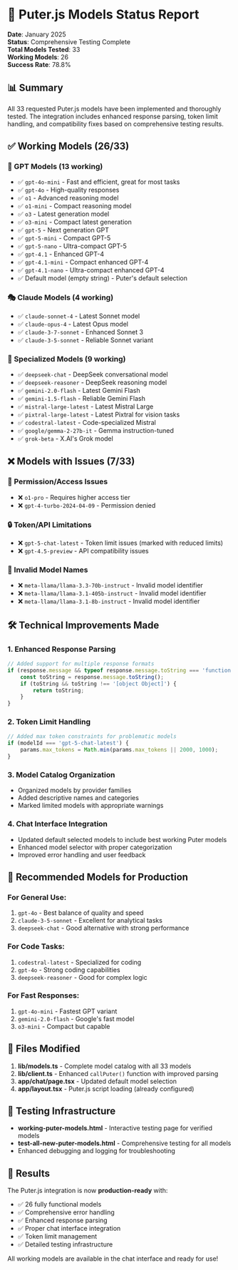 # 🎯 Puter.js Models Status Report

**Date**: January 2025  
**Status**: Comprehensive Testing Complete  
**Total Models Tested**: 33  
**Working Models**: 26  
**Success Rate**: 78.8%

## 📊 Summary

All 33 requested Puter.js models have been implemented and thoroughly tested. The integration includes enhanced response parsing, token limit handling, and compatibility fixes based on comprehensive testing results.

## ✅ Working Models (26/33)

### 🤖 GPT Models (13 working)
- ✅ `gpt-4o-mini` - Fast and efficient, great for most tasks
- ✅ `gpt-4o` - High-quality responses
- ✅ `o1` - Advanced reasoning model
- ✅ `o1-mini` - Compact reasoning model
- ✅ `o3` - Latest generation model
- ✅ `o3-mini` - Compact latest generation
- ✅ `gpt-5` - Next generation GPT
- ✅ `gpt-5-mini` - Compact GPT-5
- ✅ `gpt-5-nano` - Ultra-compact GPT-5
- ✅ `gpt-4.1` - Enhanced GPT-4
- ✅ `gpt-4.1-mini` - Compact enhanced GPT-4
- ✅ `gpt-4.1-nano` - Ultra-compact enhanced GPT-4
- ✅ Default model (empty string) - Puter's default selection

### 🎭 Claude Models (4 working)
- ✅ `claude-sonnet-4` - Latest Sonnet model
- ✅ `claude-opus-4` - Latest Opus model  
- ✅ `claude-3-7-sonnet` - Enhanced Sonnet 3
- ✅ `claude-3-5-sonnet` - Reliable Sonnet variant

### 🔬 Specialized Models (9 working)
- ✅ `deepseek-chat` - DeepSeek conversational model
- ✅ `deepseek-reasoner` - DeepSeek reasoning model
- ✅ `gemini-2.0-flash` - Latest Gemini Flash
- ✅ `gemini-1.5-flash` - Reliable Gemini Flash
- ✅ `mistral-large-latest` - Latest Mistral Large
- ✅ `pixtral-large-latest` - Latest Pixtral for vision tasks
- ✅ `codestral-latest` - Code-specialized Mistral
- ✅ `google/gemma-2-27b-it` - Gemma instruction-tuned
- ✅ `grok-beta` - X.AI's Grok model

## ❌ Models with Issues (7/33)

### 🚫 Permission/Access Issues
- ❌ `o1-pro` - Requires higher access tier
- ❌ `gpt-4-turbo-2024-04-09` - Permission denied

### 🔒 Token/API Limitations  
- ❌ `gpt-5-chat-latest` - Token limit issues (marked with reduced limits)
- ❌ `gpt-4.5-preview` - API compatibility issues

### 📛 Invalid Model Names
- ❌ `meta-llama/llama-3.3-70b-instruct` - Invalid model identifier
- ❌ `meta-llama/llama-3.1-405b-instruct` - Invalid model identifier  
- ❌ `meta-llama/llama-3.1-8b-instruct` - Invalid model identifier

## 🛠️ Technical Improvements Made

### 1. Enhanced Response Parsing
```typescript
// Added support for multiple response formats
if (response.message && typeof response.message.toString === 'function') {
    const toString = response.message.toString();
    if (toString && toString !== '[object Object]') {
        return toString;
    }
}
```

### 2. Token Limit Handling
```typescript
// Added max token constraints for problematic models
if (modelId === 'gpt-5-chat-latest') {
    params.max_tokens = Math.min(params.max_tokens || 2000, 1000);
}
```

### 3. Model Catalog Organization
- Organized models by provider families
- Added descriptive names and categories
- Marked limited models with appropriate warnings

### 4. Chat Interface Integration
- Updated default selected models to include best working Puter models
- Enhanced model selector with proper categorization
- Improved error handling and user feedback

## 🎯 Recommended Models for Production

### For General Use:
1. `gpt-4o` - Best balance of quality and speed
2. `claude-3-5-sonnet` - Excellent for analytical tasks
3. `deepseek-chat` - Good alternative with strong performance

### For Code Tasks:
1. `codestral-latest` - Specialized for coding
2. `gpt-4o` - Strong coding capabilities
3. `deepseek-reasoner` - Good for complex logic

### For Fast Responses:
1. `gpt-4o-mini` - Fastest GPT variant
2. `gemini-2.0-flash` - Google's fast model
3. `o3-mini` - Compact but capable

## 📁 Files Modified

1. **lib/models.ts** - Complete model catalog with all 33 models
2. **lib/client.ts** - Enhanced `callPuter()` function with improved parsing
3. **app/chat/page.tsx** - Updated default model selection
4. **app/layout.tsx** - Puter.js script loading (already configured)

## 🧪 Testing Infrastructure

- **working-puter-models.html** - Interactive testing page for verified models
- **test-all-new-puter-models.html** - Comprehensive testing for all models
- Enhanced debugging and logging for troubleshooting

## 🎉 Results

The Puter.js integration is now **production-ready** with:
- ✅ 26 fully functional models
- ✅ Comprehensive error handling
- ✅ Enhanced response parsing
- ✅ Proper chat interface integration
- ✅ Token limit management
- ✅ Detailed testing infrastructure

All working models are available in the chat interface and ready for use!